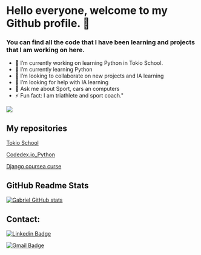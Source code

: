# Hello everyone, welcome to my Github profile. 👋

### You can find all the code that I have been learning and projects that I am working on here.

- 🔭 I’m currently working on learning Python in Tokio School.
- 🌱 I’m currently learning Python
- 👯 I’m looking to collaborate on new projects and IA learning
- 🤔 I’m looking for help with IA learning
- 💬 Ask me about Sport, cars an computers
- ⚡ Fun fact: I am triathlete and sport coach."

![](https://blogthinkbig.com/wp-content/uploads/sites/4/2022/11/MicrosoftTeams-image-9.jpg)

## My repositories

[Tokio School](https://github.com/wannabetri/Tokio_School_Ejercicios)

[Codedex.io_Python](https://github.com/wannabetri/Codedex.io_Python)

[Django coursea curse](https://github.com/wannabetri/django_projects)

## GitHub Readme Stats

[![Gabriel GitHub stats](https://github-readme-stats.vercel.app/api?username=wannabetri)](https://github.com/wannabetri/github-readme-stats)

## Contact:

[![Linkedin Badge](https://img.shields.io/badge/-Gabriel_de_Dompablo-blue?style=flat-square&logo=Linkedin$logoColor=white$link=https://https://www.linkedin.com/in/gabriel-de-dompablo-sanchez-a8a1038b/)](https://www.linkedin.com/in/gabriel-de-dompablo-sanchez-a8a1038b/)

[![Gmail Badge](https://img.shields.io/badge/-dedompablosanchez@gmail.com-c14438?style=flat-square&logo=Gmail$logoColor=white$link=mailto:dedompablosanchez@gmail.com)](mailto:dedompablosanchez@gmail.com)
